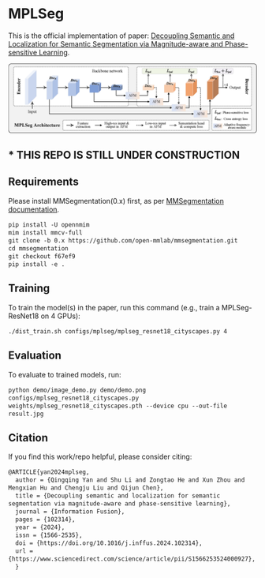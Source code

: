 <!-- >  Code release for  MPLSeg -->

# MPLSeg

This is the official implementation of paper: [Decoupling Semantic and Localization for Semantic Segmentation via
Magnitude-aware and Phase-sensitive Learning](https://doi.org/10.1016/j.inffus.2024.102314). 

![MPLSeg overview](figure/mplseg_overview.png)

## * THIS REPO IS STILL UNDER CONSTRUCTION

## Requirements

Please install MMSegmentation(0.x) first, as per [MMSegmentation documentation](https://github.com/open-mmlab/mmsegmentation/blob/0.x/docs/en/get_started.md#installation).

```
pip install -U opennmim
mim install mmcv-full
git clone -b 0.x https://github.com/open-mmlab/mmsegmentation.git
cd mmsegmentation
git checkout f67ef9
pip install -e .
```

## Training

To train the model(s) in the paper, run this command (e.g., train a MPLSeg-ResNet18 on 4 GPUs):

```train
./dist_train.sh configs/mplseg/mplseg_resnet18_cityscapes.py 4
```

## Evaluation

To evaluate to trained models, run:

```eval
python demo/image_demo.py demo/demo.png configs/mplseg_resnet18_cityscapes.py weights/mplseg_resnet18_cityscapes.pth --device cpu --out-file result.jpg

```

<!-- ## Results

### Cityscapes

| Model           | mIoU | Download link |
| --------------- | ---- | ------------- |
| MPLSeg-ResNet18 | 78.1 | (Coming soon) |
| MPLSeg-ResNet101 | 82.6 | (Coming soon) |
| MPLSeg-SwinT | 79.4 | (Coming soon) |
| MPLSeg-SwinL | 83.1 | (Coming soon) |
| MPLSeg-ConvT | 79.5 | (Coming soon) |
| MPLSeg-ConvL | 83.3 | (Coming soon) |

### ADE20K

| Model           | mIoU | Download link |
| --------------- | ---- | ------------- |
| MPLSeg-ResNet18 | 40.9 | (Coming soon) |
| MPLSeg-ResNet101 | 47.9 | (Coming soon) |
| MPLSeg-SwinT | 46.7 | (Coming soon) |
| MPLSeg-SwinL | 54.0 | (Coming soon) |
| MPLSeg-ConvT | 47.3 | (Coming soon) |
| MPLSeg-ConvL | 54.5 | (Coming soon) |

### COCO-Stuff164K

| Model           | mIoU | Download link |
| --------------- | ---- | ------------- |
| MPLSeg-ResNet18 | 32.2 | (Coming soon) |
| MPLSeg-ResNet101 | 43.6 | (Coming soon) |
| MPLSeg-SwinT | 41.9 | (Coming soon) |
| MPLSeg-SwinL | 46.5 | (Coming soon) |
| MPLSeg-ConvT | 42.3 | (Coming soon) |
| MPLSeg-ConvL | 46.8 | (Coming soon) | -->


## Citation
If you find this work/repo helpful, please consider citing:
```
@ARTICLE{yan2024mplseg,
  author = {Qingqing Yan and Shu Li and Zongtao He and Xun Zhou and Mengxian Hu and Chengju Liu and Qijun Chen},
  title = {Decoupling semantic and localization for semantic segmentation via magnitude-aware and phase-sensitive learning},
  journal = {Information Fusion},
  pages = {102314},
  year = {2024},
  issn = {1566-2535},
  doi = {https://doi.org/10.1016/j.inffus.2024.102314},
  url = {https://www.sciencedirect.com/science/article/pii/S1566253524000927},
  }
```

